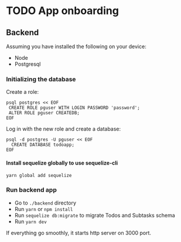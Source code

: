# TODO App onboarding

## Backend

Assuming you have installed the following on your device:

- Node
- Postgresql

### Initializing the database

Create a role:

```
psql postgres << EOF
 CREATE ROLE pguser WITH LOGIN PASSWORD 'password';
 ALTER ROLE pguser CREATEDB;
EOF
```

Log in with the new role and create a database:

```
psql -d postgres -U pguser << EOF
  CREATE DATABASE todoapp;
EOF
```

#### Install sequelize globally to use sequelize-cli

`yarn global add sequelize`

### Run backend app

- Go to `./backend` directory
- Run `yarn` or `npm install`
- Run `sequelize db:migrate` to migrate Todos and Subtasks schema
- Run `yarn dev`

If everything go smoothly, it starts http server on 3000 port.
